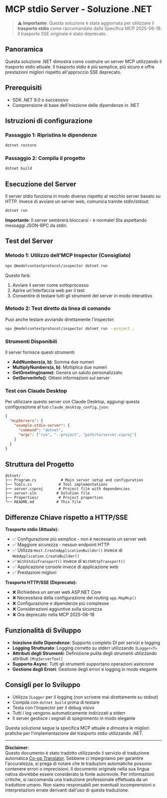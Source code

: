 <!--
CO_OP_TRANSLATOR_METADATA:
{
  "original_hash": "69372338676e01a2c97f42f70fdfbf42",
  "translation_date": "2025-08-26T20:20:43+00:00",
  "source_file": "03-GettingStarted/05-stdio-server/solution/dotnet/README.md",
  "language_code": "it"
}
-->
# MCP stdio Server - Soluzione .NET

> **⚠️ Importante**: Questa soluzione è stata aggiornata per utilizzare il **trasporto stdio** come raccomandato dalla Specifica MCP 2025-06-18. Il trasporto SSE originale è stato deprecato.

## Panoramica

Questa soluzione .NET dimostra come costruire un server MCP utilizzando il trasporto stdio attuale. Il trasporto stdio è più semplice, più sicuro e offre prestazioni migliori rispetto all'approccio SSE deprecato.

## Prerequisiti

- SDK .NET 9.0 o successivo
- Comprensione di base dell'iniezione delle dipendenze in .NET

## Istruzioni di configurazione

### Passaggio 1: Ripristina le dipendenze

```bash
dotnet restore
```

### Passaggio 2: Compila il progetto

```bash
dotnet build
```

## Esecuzione del Server

Il server stdio funziona in modo diverso rispetto al vecchio server basato su HTTP. Invece di avviare un server web, comunica tramite stdin/stdout:

```bash
dotnet run
```

**Importante**: Il server sembrerà bloccarsi - è normale! Sta aspettando messaggi JSON-RPC da stdin.

## Test del Server

### Metodo 1: Utilizzo dell'MCP Inspector (Consigliato)

```bash
npx @modelcontextprotocol/inspector dotnet run
```

Questo farà:
1. Avviare il server come sottoprocesso
2. Aprire un'interfaccia web per il test
3. Consentire di testare tutti gli strumenti del server in modo interattivo

### Metodo 2: Test diretto da linea di comando

Puoi anche testare avviando direttamente l'Inspector:

```bash
npx @modelcontextprotocol/inspector dotnet run --project .
```

### Strumenti Disponibili

Il server fornisce questi strumenti:

- **AddNumbers(a, b)**: Somma due numeri
- **MultiplyNumbers(a, b)**: Moltiplica due numeri  
- **GetGreeting(name)**: Genera un saluto personalizzato
- **GetServerInfo()**: Ottieni informazioni sul server

### Test con Claude Desktop

Per utilizzare questo server con Claude Desktop, aggiungi questa configurazione al tuo `claude_desktop_config.json`:

```json
{
  "mcpServers": {
    "example-stdio-server": {
      "command": "dotnet",
      "args": ["run", "--project", "path/to/server.csproj"]
    }
  }
}
```

## Struttura del Progetto

```
dotnet/
├── Program.cs           # Main server setup and configuration
├── Tools.cs            # Tool implementations
├── server.csproj       # Project file with dependencies
├── server.sln         # Solution file
├── Properties/         # Project properties
└── README.md          # This file
```

## Differenze Chiave rispetto a HTTP/SSE

**Trasporto stdio (Attuale):**
- ✅ Configurazione più semplice - non è necessario un server web
- ✅ Maggiore sicurezza - nessun endpoint HTTP
- ✅ Utilizza `Host.CreateApplicationBuilder()` invece di `WebApplication.CreateBuilder()`
- ✅ `WithStdioTransport()` invece di `WithHttpTransport()`
- ✅ Applicazione console invece di applicazione web
- ✅ Prestazioni migliori

**Trasporto HTTP/SSE (Deprecato):**
- ❌ Richiedeva un server web ASP.NET Core
- ❌ Necessitava della configurazione del routing `app.MapMcp()`
- ❌ Configurazione e dipendenze più complesse
- ❌ Considerazioni aggiuntive sulla sicurezza
- ❌ Ora deprecato nella MCP 2025-06-18

## Funzionalità di Sviluppo

- **Iniezione delle Dipendenze**: Supporto completo DI per servizi e logging
- **Logging Strutturato**: Logging corretto su stderr utilizzando `ILogger<T>`
- **Attributi degli Strumenti**: Definizione pulita degli strumenti utilizzando attributi `[McpServerTool]`
- **Supporto Async**: Tutti gli strumenti supportano operazioni asincrone
- **Gestione degli Errori**: Gestione degli errori e logging in modo elegante

## Consigli per lo Sviluppo

- Utilizza `ILogger` per il logging (non scrivere mai direttamente su stdout)
- Compila con `dotnet build` prima di testare
- Testa con l'Inspector per il debug visivo
- Tutti i log vengono automaticamente indirizzati a stderr
- Il server gestisce i segnali di spegnimento in modo elegante

Questa soluzione segue la specifica MCP attuale e dimostra le migliori pratiche per l'implementazione del trasporto stdio utilizzando .NET.

---

**Disclaimer**:  
Questo documento è stato tradotto utilizzando il servizio di traduzione automatica [Co-op Translator](https://github.com/Azure/co-op-translator). Sebbene ci impegniamo per garantire l'accuratezza, si prega di notare che le traduzioni automatiche possono contenere errori o imprecisioni. Il documento originale nella sua lingua nativa dovrebbe essere considerato la fonte autorevole. Per informazioni critiche, si raccomanda una traduzione professionale effettuata da un traduttore umano. Non siamo responsabili per eventuali incomprensioni o interpretazioni errate derivanti dall'uso di questa traduzione.